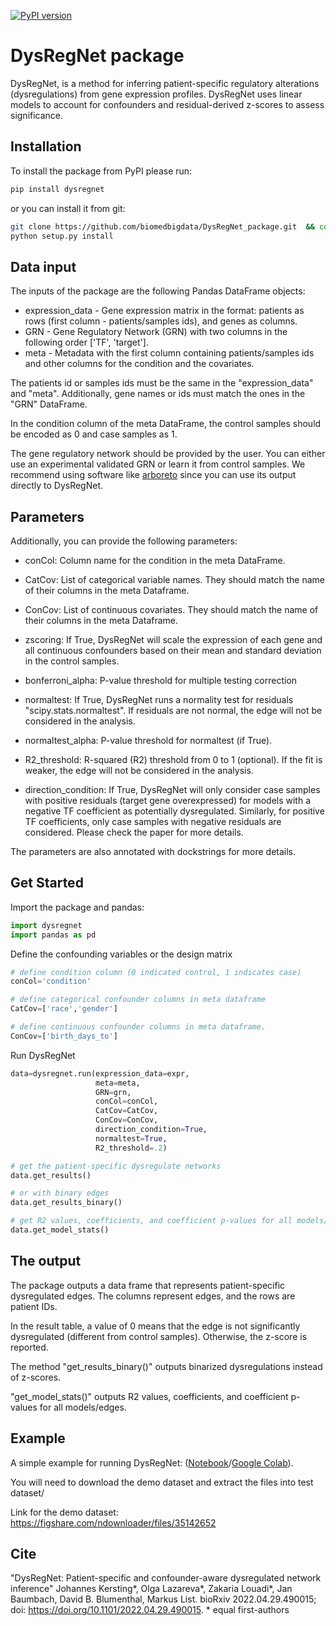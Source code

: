 [![PyPI version](https://badge.fury.io/py/dysregnet.svg)](https://badge.fury.io/py/dysregnet)

# DysRegNet package
DysRegNet, is a  method for inferring patient-specific regulatory alterations (dysregulations) from gene expression profiles. DysRegNet uses linear models to account for confounders and residual-derived z-scores to assess significance.
## Installation
To install the package from PyPI please run:
```bash
pip install dysregnet
```

or you can install it from git:
```bash
git clone https://github.com/biomedbigdata/DysRegNet_package.git  && cd DysRegNet_package
python setup.py install
```

## Data input
The inputs of the  package are the following Pandas DataFrame objects:

- expression_data  - Gene expression matrix in the format: patients as rows (first column - patients/samples ids), and genes as columns.
- GRN - Gene Regulatory Network (GRN) with two columns in the following order ['TF', 'target'].
- meta -  Metadata with the first column containing patients/samples ids and other columns for the condition and the covariates.

The patients id or samples ids must be the same in the "expression_data" and  "meta". Additionally, gene names or ids must match the ones in the "GRN" DataFrame. 

In the condition column of the meta DataFrame, the control samples should be encoded as 0 and case samples as 1.

The gene regulatory network should be provided by the user. You can either use an experimental validated GRN or learn it from control samples. We recommend using software like [arboreto](https://github.com/aertslab/arboreto) since you can use its output directly to DysRegNet.

## Parameters 
Additionally, you can provide the following parameters:

- conCol: Column name for the condition in the meta DataFrame.

- CatCov: List of categorical variable names. They should match the name of their columns in the meta Dataframe.

- ConCov: List of continuous covariates. They should match the name of their columns in the meta Dataframe.

- zscoring: If True, DysRegNet will scale the expression of each gene and all continuous confounders based on their mean and standard deviation in the control samples.

- bonferroni_alpha: P-value threshold for multiple testing correction

- normaltest: If True, DysRegNet runs a normality test for residuals "scipy.stats.normaltest". If residuals are not normal, the edge will not be considered in the analysis. 

- normaltest_alpha: P-value threshold for normaltest (if True).

- R2_threshold: R-squared (R2) threshold from 0 to 1 (optional).  If the fit is weaker, the edge will not be considered in the analysis. 

- direction_condition:  If True, DysRegNet will only consider case samples with positive residuals (target gene overexpressed) for models with a negative TF coefficient as potentially dysregulated. Similarly, for positive TF coefficients, only case samples with negative residuals are considered. Please check the paper for more details.

The parameters are also annotated with dockstrings for more details.

## Get Started
Import the package and pandas:
```python
import dysregnet
import pandas as pd
```

Define the confounding variables or the design matrix 
```python
# define condition column (0 indicated control, 1 indicates case)
conCol='condition'

# define categorical confounder columns in meta dataframe 
CatCov=['race','gender']  

# define continuous confounder columns in meta dataframe.
ConCov=['birth_days_to']
```

Run DysRegNet
```python
data=dysregnet.run(expression_data=expr,
                   meta=meta, 
                   GRN=grn,
                   conCol=conCol,
                   CatCov=CatCov,
                   ConCov=ConCov,
                   direction_condition=True,
                   normaltest=True,
                   R2_threshold=.2)

# get the patient-specific dysregulate networks
data.get_results()

# or with binary edges
data.get_results_binary()

# get R2 values, coefficients, and coefficient p-values for all models/edges
data.get_model_stats()
```

## The output
The package outputs a data frame that represents patient-specific dysregulated edges. The columns represent edges, and the rows are patient IDs. 

In the result table, a value of 0 means that the edge is not significantly dysregulated (different from control samples). Otherwise, the z-score is reported. 

The method "get_results_binary()" outputs binarized dysregulations instead of z-scores. 

"get_model_stats()" outputs R2 values, coefficients, and coefficient p-values for all models/edges.

## Example

A simple example for running DysRegNet:
([Notebook](https://github.com/biomedbigdata/DysRegNet_package/blob/main/test.ipynb)/[Google Colab](https://colab.research.google.com/github/biomedbigdata/DysRegNet_package/blob/main/test.ipynb)).

You will need to download the demo dataset and extract the files into test dataset/

Link for the demo dataset: https://figshare.com/ndownloader/files/35142652

## Cite
"DysRegNet: Patient-specific and confounder-aware dysregulated network inference"
Johannes Kersting*, Olga Lazareva*, Zakaria Louadi*, Jan Baumbach, David B. Blumenthal, Markus List. bioRxiv 2022.04.29.490015; doi: https://doi.org/10.1101/2022.04.29.490015. * equal first-authors
